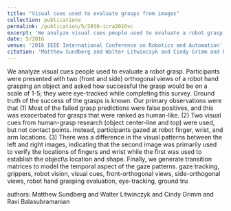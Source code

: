 ```yaml
---
title: "Visual cues used to evaluate grasps from images"
collection: publications
permalink: /publication/5/2016-icra2016vc
excerpt: 'We analyze visual cues people used to evaluate a robot grasp. Participants were presented with two (front and side) orthogonal views of a robot hand grasping an object and asked how successful the grasp would be on a scale of 1-5; they were eye-tracked while completing this survey. Ground truth of the success of the grasps is known. Our primary observations were that (1) Most of the failed grasp predictions were false positives,  and this was exacerbated for grasps that were ranked as human-like. (2) Two visual cues from human-grasp research (object center-line and top) were used,  but not contact points. Instead,  participants gazed at robot finger,  wrist,  and arm locations. (3) There was a difference in the visual patterns between the left and right images,  indicating that the second image was primarily used to verify the locations of fingers and wrist while the first was used to establish the object\s location and shape. Finally,  we generate transition matrices to model the temporal aspect of the gaze patterns. gaze tracking,  grippers,  robot vision,  visual cues,  front-orthogonal views,  side-orthogonal views,  robot hand grasping evaluation,  eye-tracking,  ground truth'
date: 5/2016
venue: '2016 IEEE International Conference on Robotics and Automation'
citation: 'Matthew Sundberg and Walter Litwinczyk and Cindy Grimm and Ravi Balasubramanian'
---
```

We analyze visual cues people used to evaluate a robot grasp. Participants were presented with two (front and side) orthogonal views of a robot hand grasping an object and asked how successful the grasp would be on a scale of 1-5; they were eye-tracked while completing this survey. Ground truth of the success of the grasps is known. Our primary observations were that (1) Most of the failed grasp predictions were false positives,  and this was exacerbated for grasps that were ranked as human-like. (2) Two visual cues from human-grasp research (object center-line and top) were used,  but not contact points. Instead,  participants gazed at robot finger,  wrist,  and arm locations. (3) There was a difference in the visual patterns between the left and right images,  indicating that the second image was primarily used to verify the locations of fingers and wrist while the first was used to establish the object\s location and shape. Finally,  we generate transition matrices to model the temporal aspect of the gaze patterns. gaze tracking,  grippers,  robot vision,  visual cues,  front-orthogonal views,  side-orthogonal views,  robot hand grasping evaluation,  eye-tracking,  ground tru

authors: Matthew Sundberg and Walter Litwinczyk and Cindy Grimm and Ravi Balasubramanian